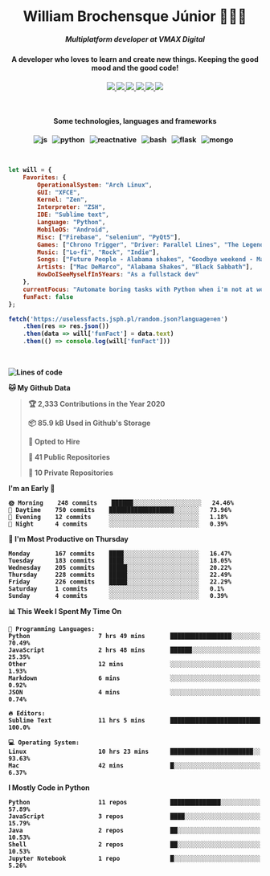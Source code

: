 <h1 align="center">William Brochensque Júnior 👨🏼‍💻</h1>

<h5 align="center">Multiplatform developer at VMAX Digital</h5>
<h4 align="center">A developer who loves to learn and create new things. Keeping the good mood and the good code!<h4/>

<p align="center">
	<a href="https://gist.github.com/willnaoosmith">
		<img src="https://img.shields.io/badge/-Github-000?style=for-the-badge&logo=Github&logoColor=white" />
	</a>
	<a href="https://stackoverflow.com/users/story/12368797">
		<img src="https://img.shields.io/badge/-Stackoverflow-4CA143?style=for-the-badge&logo=Stackoverflow&logoColor=white" />
	</a>
	<a href="mailto:brochensquewill@protonmail.com">
		<img src="https://img.shields.io/badge/protonmail-%238B89CC.svg?&style=for-the-badge&logo=protonmail&logoColor=white" />
	</a>
	<a href="https://www.facebook.com/willnaoosmith">
		<img src="https://img.shields.io/badge/facebook-%231877F2.svg?&style=for-the-badge&logo=facebook&logoColor=white" />
	</a>
	<a href="https://twitter.com/willnaoosmit">
		<img src="https://img.shields.io/badge/twitter-%231DA1F2.svg?&style=for-the-badge&logo=twitter&logoColor=white" />
	</a>
	<a href="https://open.spotify.com/playlist/7vH3uawXW4r3mX2NNglmeI?si=Fcrr0zmITmylmWQLg5ANgQ">
		<img src="https://img.shields.io/badge/spotify-%231ED760.svg?&style=for-the-badge&logo=spotify&logoColor=white" />
	</a>
</p>

<br>

<h4 align="center">Some technologies, languages and frameworks<h4/>
	
<p align="center">
	<img src="https://img.shields.io/badge/javascript%20-%23323330.svg?&style=for-the-badge&logo=javascript&logoColor=%23F7DF1E" alt="js" />&nbsp;&nbsp;
	<img src="https://img.shields.io/badge/python%20-%2314354C.svg?&style=for-the-badge&logo=python&logoColor=white" alt="python" />&nbsp;&nbsp;
	<img src="https://img.shields.io/badge/react_native%20-%2320232a.svg?&style=for-the-badge&logo=react&logoColor=%2361DAFB" alt="reactnative" />&nbsp;&nbsp;
	<img src="https://img.shields.io/badge/shell_script%20-%23121011.svg?&style=for-the-badge&logo=gnu-bash&logoColor=white" alt="bash" />&nbsp;&nbsp;
	<img src="https://img.shields.io/badge/flask%20-%23000.svg?&style=for-the-badge&logo=flask&logoColor=white" alt="flask" />&nbsp;&nbsp;
	<img src="https://img.shields.io/badge/MongoDB-%234ea94b.svg?&style=for-the-badge&logo=mongodb&logoColor=white" alt="mongo" />&nbsp;&nbsp;
</p>

<br>

```javascript
let will = {
    Favorites: {
    	OperationalSystem: "Arch Linux",
        GUI: "XFCE",
        Kernel: "Zen",
        Interpreter: "ZSH",
    	IDE: "Sublime text",
    	Language: "Python",
    	MobileOS: "Android",
    	Misc: ["Firebase", "selenium", "PyQt5"],
    	Games: ["Chrono Trigger", "Driver: Parallel Lines", "The Legend of Zelda: The Minish Cap", "Some kaizos"],
    	Music: ["Lo-fi", "Rock", "Indie"],
    	Songs: ["Future People - Alabama shakes", "Goodbye weekend - Mac DeMarco", "N.I.B - Black Sabbath"],
    	Artists: ["Mac DeMarco", "Alabama Shakes", "Black Sabbath"],
    	HowDoISeeMyselfIn5Years: "As a fullstack dev"
    },
    currentFocus: "Automate boring tasks with Python when i'm not at work",
    funFact: false
};

fetch('https://uselessfacts.jsph.pl/random.json?language=en')
	.then(res => res.json())
	.then(data => will['funFact'] = data.text)
	.then(() => console.log(will['funFact']))
```

<br>

<!--START_SECTION:waka-->
![Lines of code](https://img.shields.io/badge/From%20Hello%20World%20I%27ve%20Written-16.1%20million%20lines%20of%20code-blue)

**🐱 My Github Data** 

> 🏆 2,333 Contributions in the Year 2020
 > 
> 📦 85.9 kB Used in Github's Storage 
 > 
> 💼 Opted to Hire
 > 
> 📜 41 Public Repositories
 > 
> 🔑 10 Private Repositories 

**I'm an Early 🐤** 

```text
🌞 Morning    248 commits    ██████░░░░░░░░░░░░░░░░░░░   24.46% 
🌆 Daytime    750 commits    ██████████████████░░░░░░░   73.96% 
🌃 Evening    12 commits     ░░░░░░░░░░░░░░░░░░░░░░░░░   1.18% 
🌙 Night      4 commits      ░░░░░░░░░░░░░░░░░░░░░░░░░   0.39%

```
📅 **I'm Most Productive on Thursday** 

```text
Monday       167 commits    ████░░░░░░░░░░░░░░░░░░░░░   16.47% 
Tuesday      183 commits    ████░░░░░░░░░░░░░░░░░░░░░   18.05% 
Wednesday    205 commits    █████░░░░░░░░░░░░░░░░░░░░   20.22% 
Thursday     228 commits    █████░░░░░░░░░░░░░░░░░░░░   22.49% 
Friday       226 commits    █████░░░░░░░░░░░░░░░░░░░░   22.29% 
Saturday     1 commits      ░░░░░░░░░░░░░░░░░░░░░░░░░   0.1% 
Sunday       4 commits      ░░░░░░░░░░░░░░░░░░░░░░░░░   0.39%

```


📊 **This Week I Spent My Time On** 

```text
💬 Programming Languages: 
Python                   7 hrs 49 mins       █████████████████░░░░░░░░   70.49% 
JavaScript               2 hrs 48 mins       ██████░░░░░░░░░░░░░░░░░░░   25.35% 
Other                    12 mins             ░░░░░░░░░░░░░░░░░░░░░░░░░   1.93% 
Markdown                 6 mins              ░░░░░░░░░░░░░░░░░░░░░░░░░   0.92% 
JSON                     4 mins              ░░░░░░░░░░░░░░░░░░░░░░░░░   0.74%

🔥 Editors: 
Sublime Text             11 hrs 5 mins       █████████████████████████   100.0%

💻 Operating System: 
Linux                    10 hrs 23 mins      ███████████████████████░░   93.63% 
Mac                      42 mins             █░░░░░░░░░░░░░░░░░░░░░░░░   6.37%

```

**I Mostly Code in Python** 

```text
Python                   11 repos            ██████████████░░░░░░░░░░░   57.89% 
JavaScript               3 repos             ████░░░░░░░░░░░░░░░░░░░░░   15.79% 
Java                     2 repos             ██░░░░░░░░░░░░░░░░░░░░░░░   10.53% 
Shell                    2 repos             ██░░░░░░░░░░░░░░░░░░░░░░░   10.53% 
Jupyter Notebook         1 repo              █░░░░░░░░░░░░░░░░░░░░░░░░   5.26%

```



<!--END_SECTION:waka-->
